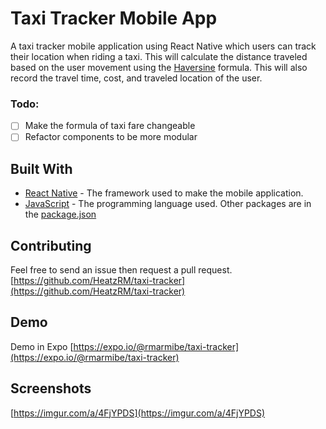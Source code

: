 # Taxi Tracker Mobile App
A taxi tracker mobile application using React Native which users can track their location when riding a taxi. This will calculate the distance traveled based on the user movement using the [Haversine](https://en.wikipedia.org/wiki/Haversine_formula) formula. This will also record the travel time, cost, and traveled location of the user.
### Todo:
 - [ ]  Make the formula of taxi fare changeable
 - [ ]  Refactor components to be more modular
## Built With
- [React Native](https://reactnative.dev/) - The framework used to make the mobile application.
- [JavaScript](https://www.javascript.com/) - The programming language used.
Other packages are in the [package.json](https://github.com/HeatzRM/taxi-tracker/blob/master/package.json)
## Contributing
Feel free to send an issue then request a pull request.
[https://github.com/HeatzRM/taxi-tracker](https://github.com/HeatzRM/taxi-tracker)
## Demo
Demo in Expo [https://expo.io/@rmarmibe/taxi-tracker](https://expo.io/@rmarmibe/taxi-tracker)
## Screenshots
[https://imgur.com/a/4FjYPDS](https://imgur.com/a/4FjYPDS)
